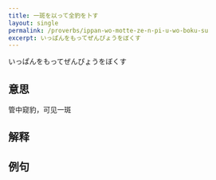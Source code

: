 ```yaml
---
title: 一斑を以って全豹を卜す
layout: single
permalink: /proverbs/ippan-wo-motte-ze-n-pi-u-wo-boku-su
excerpt: いっぱんをもってぜんぴょうをぼくす
---
```


いっぱんをもってぜんぴょうをぼくす

## 意思

管中窥豹，可见一斑

## 解释

## 例句

